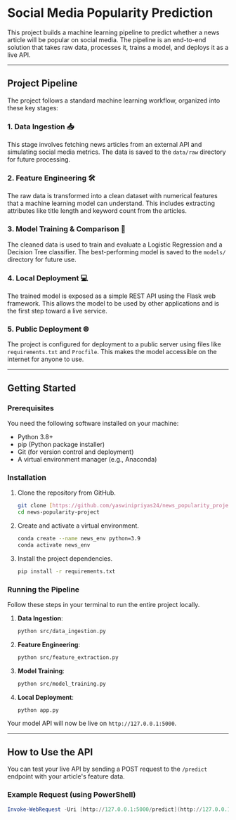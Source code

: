 # Social Media Popularity Prediction

This project builds a machine learning pipeline to predict whether a news article will be popular on social media. The pipeline is an end-to-end solution that takes raw data, processes it, trains a model, and deploys it as a live API.

***

## Project Pipeline

The project follows a standard machine learning workflow, organized into these key stages:

### 1. Data Ingestion 📥
This stage involves fetching news articles from an external API and simulating social media metrics. The data is saved to the `data/raw` directory for future processing.

### 2. Feature Engineering 🛠️
The raw data is transformed into a clean dataset with numerical features that a machine learning model can understand. This includes extracting attributes like title length and keyword count from the articles.

### 3. Model Training & Comparison 🤖
The cleaned data is used to train and evaluate a Logistic Regression and a Decision Tree classifier. The best-performing model is saved to the `models/` directory for future use.

### 4. Local Deployment 💻
The trained model is exposed as a simple REST API using the Flask web framework. This allows the model to be used by other applications and is the first step toward a live service.

### 5. Public Deployment 🌐
The project is configured for deployment to a public server using files like `requirements.txt` and `Procfile`. This makes the model accessible on the internet for anyone to use.

***

## Getting Started

### Prerequisites

You need the following software installed on your machine:

* Python 3.8+
* pip (Python package installer)
* Git (for version control and deployment)
* A virtual environment manager (e.g., Anaconda)

### Installation

1.  Clone the repository from GitHub.
    ```bash
    git clone [https://github.com/yaswinipriyas24/news_popularity_project.git]
    cd news-popularity-project
    ```
2.  Create and activate a virtual environment.
    ```bash
    conda create --name news_env python=3.9
    conda activate news_env
    ```
3.  Install the project dependencies.
    ```bash
    pip install -r requirements.txt
    ```

### Running the Pipeline

Follow these steps in your terminal to run the entire project locally.

1.  **Data Ingestion**:
    ```bash
    python src/data_ingestion.py
    ```
2.  **Feature Engineering**:
    ```bash
    python src/feature_extraction.py
    ```
3.  **Model Training**:
    ```bash
    python src/model_training.py
    ```
4.  **Local Deployment**:
    ```bash
    python app.py
    ```

Your model API will now be live on `http://127.0.0.1:5000`.

***

## How to Use the API

You can test your live API by sending a POST request to the `/predict` endpoint with your article's feature data.

### Example Request (using PowerShell)

```powershell
Invoke-WebRequest -Uri [http://127.0.0.1:5000/predict](http://127.0.0.1:5000/predict) -Method POST -ContentType "application/json" -Body '{"title_length": 50, "keyword_count": 10, "description_word_count": 150}'
